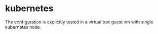 # kubernetes


The configuration is explicitly tested in a virtual box guest vm with single kubernetes node.
